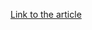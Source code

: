[Link to the article](https://intel471.com/blog/revil-ransomware-as-a-service-an-analysis-of-a-ransomware-affiliate-operation)

